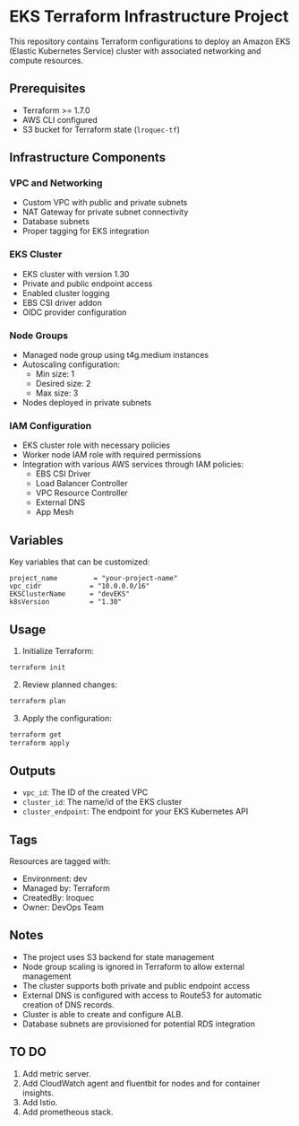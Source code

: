 # EKS Terraform Infrastructure Project

This repository contains Terraform configurations to deploy an Amazon EKS (Elastic Kubernetes Service) cluster with associated networking and compute resources.

## Prerequisites

- Terraform >= 1.7.0
- AWS CLI configured
- S3 bucket for Terraform state (`lroquec-tf`)

## Infrastructure Components

### VPC and Networking
- Custom VPC with public and private subnets
- NAT Gateway for private subnet connectivity
- Database subnets
- Proper tagging for EKS integration

### EKS Cluster
- EKS cluster with version 1.30
- Private and public endpoint access
- Enabled cluster logging
- EBS CSI driver addon
- OIDC provider configuration

### Node Groups
- Managed node group using t4g.medium instances
- Autoscaling configuration:
  - Min size: 1
  - Desired size: 2
  - Max size: 3
- Nodes deployed in private subnets

### IAM Configuration
- EKS cluster role with necessary policies
- Worker node IAM role with required permissions
- Integration with various AWS services through IAM policies:
  - EBS CSI Driver
  - Load Balancer Controller
  - VPC Resource Controller
  - External DNS
  - App Mesh

## Variables

Key variables that can be customized:

```hcl
project_name         = "your-project-name"
vpc_cidr            = "10.0.0.0/16"
EKSClusterName      = "devEKS"
k8sVersion          = "1.30"
```

## Usage

1. Initialize Terraform:
```bash
terraform init
```

2. Review planned changes:
```bash
terraform plan
```

3. Apply the configuration:
```bash
terraform get
terraform apply
```

## Outputs

- `vpc_id`: The ID of the created VPC
- `cluster_id`: The name/id of the EKS cluster
- `cluster_endpoint`: The endpoint for your EKS Kubernetes API

## Tags

Resources are tagged with:
- Environment: dev
- Managed by: Terraform
- CreatedBy: lroquec
- Owner: DevOps Team

## Notes

- The project uses S3 backend for state management
- Node group scaling is ignored in Terraform to allow external management
- The cluster supports both private and public endpoint access
- External DNS is configured with access to Route53 for automatic creation of DNS records.
- Cluster is able to create and configure ALB.
- Database subnets are provisioned for potential RDS integration

## TO DO
1. Add metric server.
2. Add CloudWatch agent and fluentbit for nodes and for container insights.
3. Add Istio.
4. Add prometheous stack.